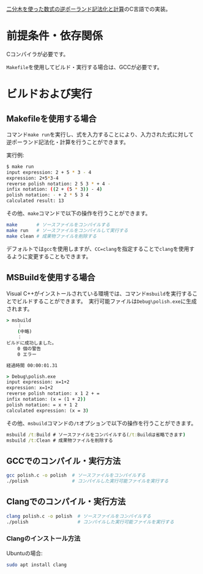 [二分木を使った数式の逆ポーランド記法化と計算](https://smdn.jp/programming/tips/polish/)のC言語での実装。

# 前提条件・依存関係
Cコンパイラが必要です。

`Makefile`を使用してビルド・実行する場合は、GCCが必要です。

# ビルドおよび実行
## Makefileを使用する場合
コマンド`make run`を実行し、式を入力することにより、入力された式に対して逆ポーランド記法化・計算を行うことができます。

実行例:
```sh
$ make run
input expression: 2 + 5 * 3 - 4
expression: 2+5*3-4
reverse polish notation: 2 5 3 * + 4 -
infix notation: ((2 + (5 * 3)) - 4)
polish notation: - + 2 * 5 3 4
calculated result: 13
```

その他、`make`コマンドで以下の操作を行うことができます。

```sh
make       # ソースファイルをコンパイルする
make run   # ソースファイルをコンパイルして実行する
make clean # 成果物ファイルを削除する
```

デフォルトでは`gcc`を使用しますが、`CC=clang`を指定することで`clang`を使用するように変更することもできます。

## MSBuildを使用する場合
Visual C++がインストールされている環境では、コマンド`msbuild`を実行することでビルドすることができます。　実行可能ファイルは`Debug\polish.exe`に生成されます。

```bat
> msbuild
    ︙
    (中略)
    ︙
ビルドに成功しました。
    0 個の警告
    0 エラー

経過時間 00:00:01.31

> Debug\polish.exe
input expression: x=1+2
expression: x=1+2
reverse polish notation: x 1 2 + =
infix notation: (x = (1 + 2))
polish notation: = x + 1 2
calculated expression: (x = 3)
```

その他、`msbuild`コマンドの`/t`オプションで以下の操作を行うことができます。

```bat
msbuild /t:Build # ソースファイルをコンパイルする(/t:Buildは省略できます)
msbuild /t:Clean # 成果物ファイルを削除する
```

## GCCでのコンパイル・実行方法
```sh
gcc polish.c -o polish  # ソースファイルをコンパイルする
./polish                # コンパイルした実行可能ファイルを実行する
```

## Clangでのコンパイル・実行方法
```sh
clang polish.c -o polish  # ソースファイルをコンパイルする
./polish                  # コンパイルした実行可能ファイルを実行する
```

### Clangのインストール方法
Ubuntuの場合:
```sh
sudo apt install clang
```
